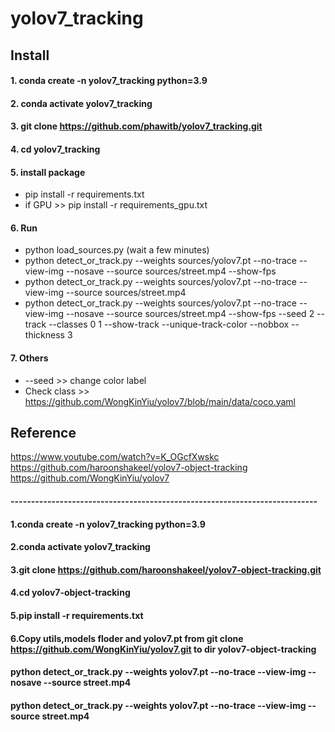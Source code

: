 # yolov7_tracking  
## Install
#### 1. conda create -n yolov7_tracking python=3.9
#### 2. conda activate yolov7_tracking
#### 3. git clone https://github.com/phawitb/yolov7_tracking.git
#### 4. cd yolov7_tracking
#### 5. install package
- pip install -r requirements.txt
- if GPU >> pip install -r requirements_gpu.txt
#### 6. Run
- python load_sources.py (wait a few minutes)
- python detect_or_track.py --weights sources/yolov7.pt --no-trace --view-img --nosave --source sources/street.mp4 --show-fps
- python detect_or_track.py --weights sources/yolov7.pt --no-trace --view-img  --source sources/street.mp4  
- python detect_or_track.py --weights sources/yolov7.pt --no-trace --view-img --nosave --source sources/street.mp4 --show-fps --seed 2 --track --classes 0 1 --show-track --unique-track-color --nobbox --thickness 3

#### 7. Others
- --seed >> change color label
- Check class >> https://github.com/WongKinYiu/yolov7/blob/main/data/coco.yaml

## Reference
https://www.youtube.com/watch?v=K_OGcfXwskc   
https://github.com/haroonshakeel/yolov7-object-tracking  
https://github.com/WongKinYiu/yolov7  


#### ---------------------------------------------------------------------------
#### 1.conda create -n yolov7_tracking python=3.9
#### 2.conda activate yolov7_tracking
#### 3.git clone https://github.com/haroonshakeel/yolov7-object-tracking.git
#### 4.cd yolov7-object-tracking
#### 5.pip install -r requirements.txt
#### 6.Copy utils,models floder and yolov7.pt from git clone https://github.com/WongKinYiu/yolov7.git to dir yolov7-object-tracking

#### python detect_or_track.py --weights yolov7.pt --no-trace --view-img --nosave --source street.mp4
#### python detect_or_track.py --weights yolov7.pt --no-trace --view-img  --source street.mp4


